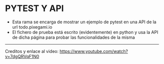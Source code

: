 # PYTEST Y API
- Esta rama se encarga de mostrar un ejemplo de pytest en una API de la url todo.pixegami.io
- El fichero de prueba está escrito (evidentemente) en python y usa la API de dicha página para probar las funcionalidades de la misma


-------------------------------------------------------
Creditos y enlace al video: https://www.youtube.com/watch?v=7dgQRVqF1N0
